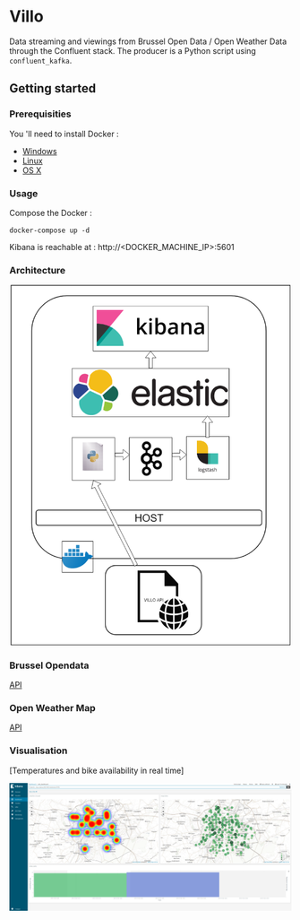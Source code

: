 # Villo
Data streaming and viewings from Brussel Open Data / Open Weather Data through the Confluent stack. The producer is a Python script using `confluent_kafka`. 

## Getting started
### Prerequisities
You 'll need to install Docker : 
- [Windows](https://docs.docker.com/docker-for-windows/)
- [Linux](https://docs.docker.com/install/linux/docker-ce/ubuntu/)
- [OS X](https://docs.docker.com/docker-for-mac/)

### Usage
Compose the Docker :
```shell
docker-compose up -d
```
Kibana is reachable at : http://<DOCKER_MACHINE_IP>:5601

### Architecture
<p align="center"><img src="https://github.com/robincvlr/villo/blob/master/resources/schematic.png" width=500></p>

### Brussel Opendata
[API](https://opendata.bruxelles.be/explore/dataset/stations-villo-disponibilites-en-temps-reel/information/)

### Open Weather Map
[API](https://openweathermap.org/api)

### Visualisation
[Temperatures and bike availability in real time]<p align="center"><img src="https://github.com/robincvlr/villo/blob/master/resources/screen_kibana.png" width=1000></p>
